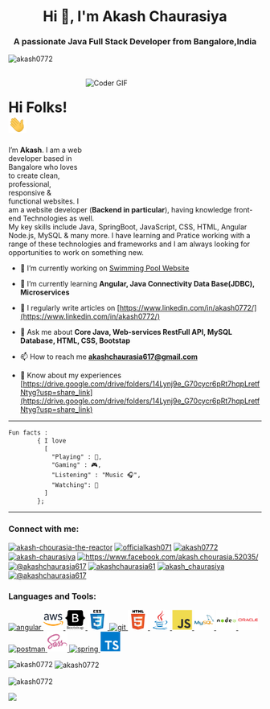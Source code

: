 <h1 align="center">Hi 👋, I'm Akash Chaurasiya</h1>
<h3 align="center">A passionate Java Full Stack Developer from Bangalore,India</h3>
<p align="left"> <img src="https://komarev.com/ghpvc/?username=akash0772&label=Profile%20views&color=0e75b6&style=flat" alt="akash0772" /> </p>
<!-- <br><img align="right" alt="Coder GIF" height=250 width=350 src="https://magiccopy.xyz/assets/images/hadder.gif"/> -->

<br><img align="right" alt="Coder GIF" height=250 width=350 src="https://camo.githubusercontent.com/cae12fddd9d6982901d82580bdf321d81fb299141098ca1c2d4891870827bf17/68747470733a2f2f6d69726f2e6d656469756d2e636f6d2f6d61782f313336302f302a37513379765349765f7430696f4a2d5a2e676966"/>

# Hi Folks!  <img src="https://github.com/ABSphreak/ABSphreak/blob/master/gifs/Hi.gif" width="35px">

I’m **Akash**. I am a web developer based in Bangalore who loves to create clean, professional, responsive & functional websites.
I am a website developer (**Backend in particular**), having knowledge front-end Technologies as well.           
My key skills include Java, SpringBoot, JavaScript, CSS, HTML, Angular Node.js, MySQL & many more.
I have learning and Pratice working with a range of these technologies and frameworks and I am always looking for opportunities to work on something new.

- 🔭 I’m currently working on [Swimming Pool Website](https://github.com/Akash0772/Swimming-Pool-App.git)

- 🌱 I’m currently learning **Angular, Java Connectivity Data Base(JDBC), Microservices**

- 📝 I regularly write articles on [https://www.linkedin.com/in/akash0772/](https://www.linkedin.com/in/akash0772/)

- 💬 Ask me about **Core Java, Web-services RestFull API, MySQL Database, HTML, CSS, Bootstap**

- 📫 How to reach me **akashchaurasia617@gmail.com**

- 📄 Know about my experiences [https://drive.google.com/drive/folders/14Lynj9e_G70cycr6pRt7hqpLretfNtyg?usp=share_link](https://drive.google.com/drive/folders/14Lynj9e_G70cycr6pRt7hqpLretfNtyg?usp=share_link)

---
~~~
Fun facts : 
        { I love 
          [ 
            "Playing" : 🏏,
            "Gaming" : 🎮, 
            "Listening" : "Music 🎧",
            "Watching": 🎥 
          ]
        };
~~~
---

<h3 align="left">Connect with me:</h3>
<p align="left">
<a href="https://codepen.io/akash-chourasia-the-reactor" target="blank"><img align="center" src="https://raw.githubusercontent.com/rahuldkjain/github-profile-readme-generator/master/src/images/icons/Social/codepen.svg" alt="akash-chourasia-the-reactor" height="30" width="40" /></a>
<a href="https://twitter.com/officialkash071" target="blank"><img align="center" src="https://raw.githubusercontent.com/rahuldkjain/github-profile-readme-generator/master/src/images/icons/Social/twitter.svg" alt="officialkash071" height="30" width="40" /></a>
<a href="https://linkedin.com/in/akash0772" target="blank"><img align="center" src="https://raw.githubusercontent.com/rahuldkjain/github-profile-readme-generator/master/src/images/icons/Social/linked-in-alt.svg" alt="akash0772" height="30" width="40" /></a>
<a href="https://stackoverflow.com/users/akash-chaurasiya" target="blank"><img align="center" src="https://raw.githubusercontent.com/rahuldkjain/github-profile-readme-generator/master/src/images/icons/Social/stack-overflow.svg" alt="akash-chaurasiya" height="30" width="40" /></a>
<a href="https://fb.com/https://www.facebook.com/akash.chourasia.52035/" target="blank"><img align="center" src="https://raw.githubusercontent.com/rahuldkjain/github-profile-readme-generator/master/src/images/icons/Social/facebook.svg" alt="https://www.facebook.com/akash.chourasia.52035/" height="30" width="40" /></a>
<a href="https://medium.com/@akashchaurasia617" target="blank"><img align="center" src="https://raw.githubusercontent.com/rahuldkjain/github-profile-readme-generator/master/src/images/icons/Social/medium.svg" alt="@akashchaurasia617" height="30" width="40" /></a>
<a href="https://www.hackerrank.com/akashchaurasia61" target="blank"><img align="center" src="https://raw.githubusercontent.com/rahuldkjain/github-profile-readme-generator/master/src/images/icons/Social/hackerrank.svg" alt="akashchaurasia61" height="30" width="40" /></a>
<a href="https://www.leetcode.com/akash_chaurasiya" target="blank"><img align="center" src="https://raw.githubusercontent.com/rahuldkjain/github-profile-readme-generator/master/src/images/icons/Social/leet-code.svg" alt="akash_chaurasiya" height="30" width="40" /></a>
<a href="https://www.hackerearth.com/@akashchaurasia617" target="blank"><img align="center" src="https://raw.githubusercontent.com/rahuldkjain/github-profile-readme-generator/master/src/images/icons/Social/hackerearth.svg" alt="@akashchaurasia617" height="30" width="40" /></a>
</p>

<h3 align="left">Languages and Tools:</h3>
<p align="left"> <a href="https://angular.io" target="_blank" rel="noreferrer"> <img src="https://angular.io/assets/images/logos/angular/angular.svg" alt="angular" width="40" height="40"/> </a> <a href="https://aws.amazon.com" target="_blank" rel="noreferrer"> <img src="https://raw.githubusercontent.com/devicons/devicon/master/icons/amazonwebservices/amazonwebservices-original-wordmark.svg" alt="aws" width="40" height="40"/> </a> <a href="https://getbootstrap.com" target="_blank" rel="noreferrer"> <img src="https://raw.githubusercontent.com/devicons/devicon/master/icons/bootstrap/bootstrap-plain-wordmark.svg" alt="bootstrap" width="40" height="40"/> </a> <a href="https://www.w3schools.com/css/" target="_blank" rel="noreferrer"> <img src="https://raw.githubusercontent.com/devicons/devicon/master/icons/css3/css3-original-wordmark.svg" alt="css3" width="40" height="40"/> </a> <a href="https://git-scm.com/" target="_blank" rel="noreferrer"> <img src="https://www.vectorlogo.zone/logos/git-scm/git-scm-icon.svg" alt="git" width="40" height="40"/> </a> <a href="https://www.w3.org/html/" target="_blank" rel="noreferrer"> <img src="https://raw.githubusercontent.com/devicons/devicon/master/icons/html5/html5-original-wordmark.svg" alt="html5" width="40" height="40"/> </a> <a href="https://www.java.com" target="_blank" rel="noreferrer"> <img src="https://raw.githubusercontent.com/devicons/devicon/master/icons/java/java-original.svg" alt="java" width="40" height="40"/> </a> <a href="https://developer.mozilla.org/en-US/docs/Web/JavaScript" target="_blank" rel="noreferrer"> <img src="https://raw.githubusercontent.com/devicons/devicon/master/icons/javascript/javascript-original.svg" alt="javascript" width="40" height="40"/> </a> <a href="https://www.mysql.com/" target="_blank" rel="noreferrer"> <img src="https://raw.githubusercontent.com/devicons/devicon/master/icons/mysql/mysql-original-wordmark.svg" alt="mysql" width="40" height="40"/> </a> <a href="https://nodejs.org" target="_blank" rel="noreferrer"> <img src="https://raw.githubusercontent.com/devicons/devicon/master/icons/nodejs/nodejs-original-wordmark.svg" alt="nodejs" width="40" height="40"/> </a> <a href="https://www.oracle.com/" target="_blank" rel="noreferrer"> <img src="https://raw.githubusercontent.com/devicons/devicon/master/icons/oracle/oracle-original.svg" alt="oracle" width="40" height="40"/> </a> <a href="https://postman.com" target="_blank" rel="noreferrer"> <img src="https://www.vectorlogo.zone/logos/getpostman/getpostman-icon.svg" alt="postman" width="40" height="40"/> </a> <a href="https://sass-lang.com" target="_blank" rel="noreferrer"> <img src="https://raw.githubusercontent.com/devicons/devicon/master/icons/sass/sass-original.svg" alt="sass" width="40" height="40"/> </a> <a href="https://spring.io/" target="_blank" rel="noreferrer"> <img src="https://www.vectorlogo.zone/logos/springio/springio-icon.svg" alt="spring" width="40" height="40"/> </a> <a href="https://www.typescriptlang.org/" target="_blank" rel="noreferrer"> <img src="https://raw.githubusercontent.com/devicons/devicon/master/icons/typescript/typescript-original.svg" alt="typescript" width="40" height="40"/> </a> </p>

<p><img align="left" src="https://github-readme-stats.vercel.app/api/top-langs?username=akash0772&show_icons=true&locale=en&layout=compact" alt="akash0772" /></p>

<p>&nbsp;<img align="center" src="https://github-readme-stats.vercel.app/api?username=akash0772&show_icons=true&locale=en" alt="akash0772" /></p>

<p><img align="center" src="https://github-readme-streak-stats.herokuapp.com/?user=akash0772&" alt="akash0772" /></p>

<img src="https://github-profile-trophy.vercel.app/?username=akash0772&row=1">

